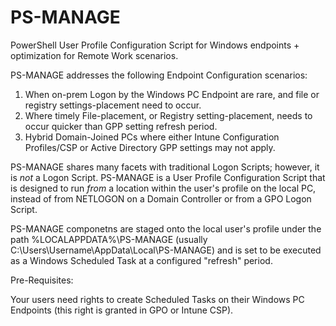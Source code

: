 # PS-MANAGE

PowerShell User Profile Configuration Script for Windows endpoints + optimization for Remote Work scenarios. 

PS-MANAGE addresses the following Endpoint Configuration scenarios:

1. When on-prem Logon by the Windows PC Endpoint are rare, and file or registry settings-placement need to occur.  
2. Where timely File-placement, or Registry setting-placement, needs to occur quicker than GPP setting refresh period.
3. Hybrid Domain-Joined PCs where either Intune Configuration Profiles/CSP or Active Directory GPP settings may not apply.

PS-MANAGE shares many facets with traditional Logon Scripts; however, it is *not* a Logon Script.  PS-MANAGE is a User Profile Configuration Script that is designed to run _from_ a location within the user's profile on the local PC, instead of from NETLOGON on a Domain Controller or from a GPO Logon Script.  

PS-MANAGE componetns are staged onto the local user's profile under the path %LOCALAPPDATA%\PS-MANAGE (usually C:\Users\Username\AppData\Local\PS-MANAGE) and is set to be executed as a Windows Scheduled Task at a configured "refresh" period.


Pre-Requisites:

Your users need rights to create Scheduled Tasks on their Windows PC Endpoints (this right is granted in GPO or Intune CSP).

